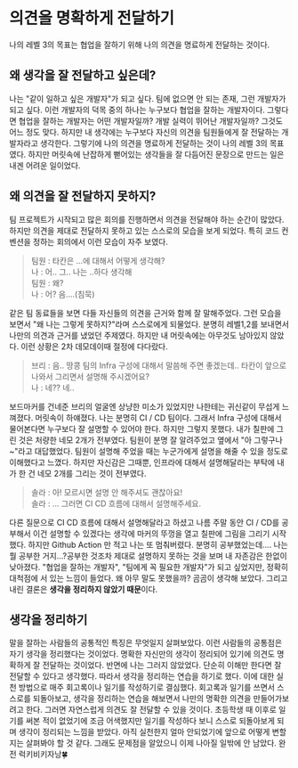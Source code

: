 # 의견을 명확하게 전달하기
나의 레벨 3의 목표는 협업을 잘하기 위해 나의 의견을 명료하게 전달하는 것이다.
## 왜 생각을 잘 전달하고 싶은데?
나는 "같이 일하고 싶은 개발자"가 되고 싶다. 팀에 없으면 안 되는 존재, 그런 개발자가 되고 싶다.
이런 개발자의 덕목 중의 하나는 누구보다 협업을 잘하는 개발자이다.
그렇다면 협업을 잘하는 개발자는 어떤 개발자일까?
개발 실력이 뛰어난 개발자일까? 그것도 어느 정도 맞다. 하지만 내 생각에는 누구보다 자신의 의견을 팀원들에게 잘 전달하는 개발자라고 생각한다.
그렇기에 나의 의견을 명료하게 전달하는 것이 나의 레벨 3의 목표였다.
하지만 머릿속에 난잡하게 뻗어있는 생각들을 잘 다듬어진 문장으로 만드는 일은 내겐 어려운 일이었다.
## 왜 의견을 잘 전달하지 못하지?
팀 프로젝트가 시작되고 많은 회의를 진행하면서 의견을 전달해야 하는 순간이 많았다.
하지만 의견을 제대로 전달하지 못하고 있는 스스로의 모습을 보게 되었다.
특히 코드 컨벤션을 정하는 회의에서 이런 모습이 자주 보였다.
> 팀원 : 타칸은 ...에 대해서 어떻게 생각해?
<br>나 : 어.. 그.. 나는 ..하다 생각해
<br>팀원 : 왜?
<br>나 : 어? 음....(침묵)

같은 팀 동료들을 보면 다들 자신들의 의견을 근거와 함께 잘 말해주었다. 그런 모습을 보면서 "왜 나는 그렇게 못하지?"라며 스스로에게 되물었다.
분명히 레벨1,2를 보내면서 나만의 의견과 근거를 냈었던 주제였다. 하지만 내 머릿속에는 아무것도 남아있지 않았다.
이런 상황은 2차 데모데이때 절정에 다다랐다.

> 브리 : 음.. 땅콩 팀의 Infra 구성에 대해서 말씀해 주면 좋겠는데.. 타칸이 앞으로 나와서 그리면서 설명해 주시겠어요? 
<br>나 : 네?? 네..
 
보드마커를 건네준 브리의 얼굴엔 상냥한 미소가 있었지만 나한테는 귀신같이 무섭게 느껴졌다. 머릿속이 하얘졌다. 나는 분명히 CI / CD 팀이다. 그래서 Infra 구성에 대해서 물어본다면 누구보다 잘 설명할 수 있어야 한다. 하지만 그렇지 못했다. 내가 칠판에 그린 것은 처량한 네모 2개가 전부였다. 팀원이 분명 잘 알려주었고 옆에서 "아 그렇구나~"라고 대답했었다. 팀원이 설명해 주었을 때는 누군가에게 설명을 해줄 수 있을 정도로 이해했다고 느꼈다. 하지만 자신감은 그때뿐, 인프라에 대해서 설명해달라는 부탁에 내가 한 건 네모 2개를 그리는 것이 전부였다.

> 솔라 : 아! 모르시면 설명 안 해주셔도 괜찮아요!
<br>솔라 : ... 그러면 CI CD 흐름에 대해서 설명해주세요.


다른 질문으로 CI CD 흐름에 대해서 설명해달라고 하셨고 나름 주말 동안 CI / CD를 공부해서 이건 설명할 수 있겠다는 생각에 마커의 뚜껑을 열고 칠판에 그림을 그리기 시작했다. 하지만 Github Action 만 적고 나는 또 멈춰버렸다.
분명히 공부했었는데…. 나는 뭘 공부한 거지…?공부한 것조차 제대로 설명하지 못하는 것을 보며 내 자존감은 한없이 낮아졌다.
"협업을 잘하는 개발자", "팀에게 꼭 필요한 개발자"가 되고 싶었지만, 정확히 대척점에 서 있는 느낌이 들었다.
왜 아무 말도 못했을까? 곰곰이 생각해 보았다.
그리고 내린 결론은 **생각을 정리하지 않았기 때문**이다.

## 생각을 정리하기
말을 잘하는 사람들의 공통적인 특징은 무엇일지 살펴보았다. 이런 사람들의 공통점은 자기 생각을 정리했다는 것이었다.
명확한 자신만의 생각이 정리되어 있기에 의견도 명확하게 잘 전달하는 것이었다.
반면에 나는 그러지 않았었다. 단순히 이해만 한다면 잘 전달할 수 있다고 생각했다.
따라서 생각을 정리하는 연습을 하기로 했다. 이에 대한 실천 방법으로 매주 회고록이나 일기를 작성하기로 결심했다.
회고록과 일기를 쓰면서 스스로를 되돌아보고, 생각을 정리하는 연습을 해보면서 나만의 명확한 의견을 만들어가보려고 한다. 그러면 자연스럽게 의견도 잘 전달할 수 있을 것이다.
초등학생 때 이후로 일기를 써본 적이 없었기에 조금 어색했지만 일기를 작성하다 보니 스스로 되돌아보게 되며 생각이 정리되는 느낌을 받았다.
아직 실천한지 얼마 안되었기에 앞으로 어떻게 변할지는 살펴봐야 할 것 같다. 그래도 문제점을 알았으니 이제 나아질 일밖에 안 남았다. 완전 럭키비키자낭🍀
